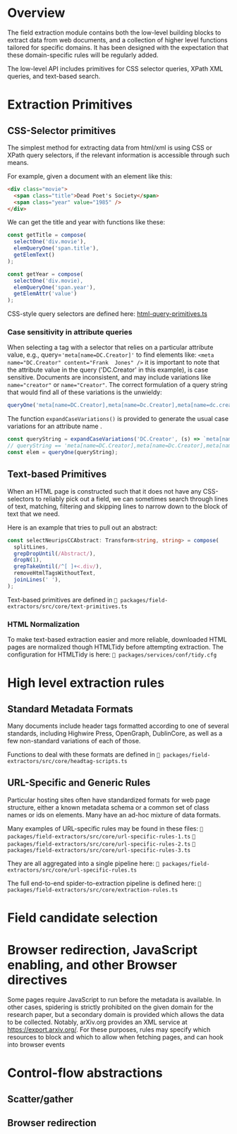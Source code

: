 # Overview
The  field extraction  module contains  both  the low-level  building blocks  to
extract data  from web  documents, and  a collection  of higher  level functions
tailored for specific domains. It has been designed with the expectation
that these domain-specific rules will be regularly added.

The low-level API includes primitives for CSS selector queries,
XPath XML queries, and text-based search.

# Extraction Primitives

## CSS-Selector primitives
The simplest  method for  extracting data  from html/xml is  using CSS  or XPath
query selectors, if the relevant information is accessible through such means.


For example, given a document with an element like this:
```html
<div class="movie">
  <span class="title">Dead Poet's Society</span>
  <span class="year" value="1985" />
</div>
```
We can get the title and year with functions like these:
```typescript
const getTitle = compose(
  selectOne('div.movie'),
  elemQueryOne('span.title'),
  getElemText()
);

const getYear = compose(
  selectOne('div.movie),
  elemQueryOne('span.year'),
  getElemAttr('value')
);
```

CSS-style query selectors are defined here:
[html-query-primitives.ts](packages/field-extractors/src/core/html-query-primitives.ts)


### Case sensitivity in attribute queries
When  selecting a  tag with  a selector  that relies  on a  particular attribute
value,  e.g.,  query=`'meta[name=DC.Creator]'`  to find  elements  like:  `<meta
name="DC.Creator" content="Frank  Jones" />`  it is important  to note  that the
attribute value in the query ('DC.Creator'  in this example), is case sensitive.
Documents are inconsistent, and may  include variations like `name="creator"` or
`name="Creator"`. The correct formulation of a  query string that would find all
of these variations is the unwieldy:

```typescript
queryOne('meta[name=DC.Creator],meta[name=Dc.Creator],meta[name=dc.creator]')
```

The function `expandCaseVariations()` is provided to generate the usual case variations for an attribute name .
```typescript
const queryString = expandCaseVariations('DC.Creator', (s) => `meta[name=${n}]` );
// queryString == 'meta[name=DC.Creator],meta[name=Dc.Creator],meta[name=dc.creator]'
const elem = queryOne(queryString);
```


## Text-based Primitives
When an HTML page is constructed such that it does not have any CSS-selectors to reliably pick out a field,
we can sometimes search through lines of text, matching, filtering and skipping lines to narrow down to
the block of text that we need.

Here is an example that tries to pull out an abstract:

```typescript
const selectNeuripsCCAbstract: Transform<string, string> = compose(
  splitLines,
  grepDropUntil(/Abstract/),
  dropN(1),
  grepTakeUntil(/^[ ]+<.div/),
  removeHtmlTagsWithoutText,
  joinLines(' '),
);
```

Text-based primitives are defined in
`📄 packages/field-extractors/src/core/text-primitives.ts`

### HTML Normalization
To make  text-based extraction easier  and more reliable, downloaded  HTML pages
are normalized though HTMLTidy before attempting extraction. The configuration
for HTMLTidy is here:
`📄 packages/services/conf/tidy.cfg`


# High level extraction rules

## Standard Metadata Formats
Many  documents  include header  tags  formatted  according  to one  of  several
standards, including  Highwire Press,  OpenGraph, DublinCore, as  well as  a few
non-standard variations of each of those.

Functions to deal with these formats are defined in
`📄 packages/field-extractors/src/core/headtag-scripts.ts`


## URL-Specific and Generic Rules
Particular hosting sites often have standardized formats for web page
structure, either a known metadata schema or a common set of class names or
ids on elements. Many have an ad-hoc mixture of data formats.

Many examples of URL-specific rules may be found in these files:
`📄 packages/field-extractors/src/core/url-specific-rules-1.ts`
`📄 packages/field-extractors/src/core/url-specific-rules-2.ts`
`📄 packages/field-extractors/src/core/url-specific-rules-3.ts`

They are all aggregated into a single pipeline here:
`📄 packages/field-extractors/src/core/url-specific-rules.ts`

The full end-to-end spider-to-extraction pipeline is defined here:
`📄 packages/field-extractors/src/core/extraction-rules.ts `

# Field candidate selection
# Browser redirection, JavaScript enabling, and other Browser directives
Some pages require JavaScript to run before the metadata is available. In other cases,
spidering is strictly prohibited on the given domain for the research paper, but a secondary
domain is provided which allows the data to be collected. Notably, arXiv.org provides an XML
service at https://export.arxiv.org/. For these purposes, rules may specify which resources to block and which to
allow when fetching pages, and can hook into browser events

# Control-flow abstractions

## Scatter/gather

## Browser redirection
